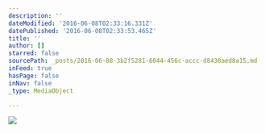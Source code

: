 ```yaml
---
description: ''
dateModified: '2016-06-08T02:33:16.331Z'
datePublished: '2016-06-08T02:33:53.465Z'
title: ''
author: []
starred: false
sourcePath: _posts/2016-06-08-3b2f5281-6044-456c-accc-d8430aed8a15.md
inFeed: true
hasPage: false
inNav: false
_type: MediaObject

---
```

![](https://the-grid-user-content.s3-us-west-2.amazonaws.com/33e36baa-e5d9-4d3e-a398-494f7fb18b57.jpg)
